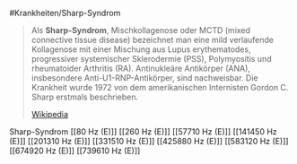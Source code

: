 #Krankheiten/Sharp-Syndrom

> Als **Sharp-Syndrom**, Mischkollagenose oder MCTD (mixed connective tissue disease) bezeichnet man eine mild verlaufende Kollagenose mit einer Mischung aus Lupus erythematodes, progressiver systemischer Sklerodermie (PSS), Polymyositis und rheumatoider Arthritis (RA). Antinukleäre Antikörper (ANA), insbesondere Anti-U1-RNP-Antikörper, sind nachweisbar. Die Krankheit wurde 1972 von dem amerikanischen Internisten Gordon C. Sharp erstmals beschrieben.
>
> [Wikipedia](https://de.wikipedia.org/wiki/Sharp-Syndrom)

Sharp-Syndrom
[[80 Hz (E)]]
[[260 Hz (E)]]
[[57710 Hz (E)]]
[[141450 Hz (E)]]
[[201310 Hz (E)]]
[[331510 Hz (E)]]
[[425880 Hz (E)]]
[[583120 Hz (E)]]
[[674920 Hz (E)]]
[[739610 Hz (E)]]